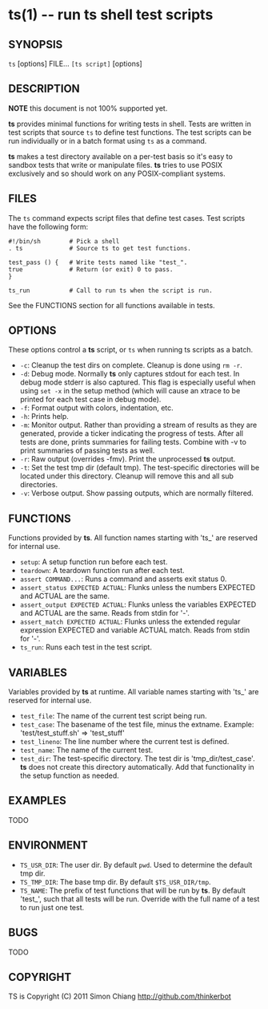 ts(1) -- run ts shell test scripts
=============================================

## SYNOPSIS

`ts` [options] FILE...
`[ts script]` [options]

## DESCRIPTION

**NOTE** this document is not 100% supported yet.

**ts** provides minimal functions for writing tests in shell. Tests are
written in test scripts that source `ts` to define test functions. The test
scripts can be run individually or in a batch format using `ts` as a command.

**ts** makes a test directory available on a per-test basis so it's easy to
sandbox tests that write or manipulate files. **ts** tries to use POSIX
exclusively and so should work on any POSIX-compliant systems.

## FILES

The `ts` command expects script files that define test cases. Test scripts
have the following form:

    #!/bin/sh        # Pick a shell
    . ts             # Source ts to get test functions.

    test_pass () {   # Write tests named like "test_".
    true             # Return (or exit) 0 to pass.
    }

    ts_run           # Call to run ts when the script is run.

See the FUNCTIONS section for all functions available in tests.

## OPTIONS

These options control a **ts** script, or `ts` when running ts scripts as a batch.

* `-c`: 
  Cleanup the test dirs on complete.  Cleanup is done using `rm -r`.
* `-d`: 
  Debug mode.  Normally **ts** only captures stdout for each test.  In debug
  mode stderr is also captured.  This flag is especially useful when using
  `set -x` in the setup method (which will cause an xtrace to be printed
  for each test case in debug mode).
* `-f`: 
  Format output with colors, indentation, etc.
* `-h`: 
  Prints help.
* `-m`: 
  Monitor output.  Rather than providing a stream of results as they are
  generated, provide a ticker indicating the progress of tests.  After all
  tests are done, prints summaries for failing tests.  Combine with -v to
  print summaries of passing tests as well.
* `-r`: 
  Raw output (overrides -fmv).  Print the unprocessed **ts** output.
* `-t`: 
  Set the test tmp dir (default tmp).  The test-specific directories will
  be located under this directory.  Cleanup will remove this and all sub
  directories.
* `-v`: 
  Verbose output.  Show passing outputs, which are normally filtered.

## FUNCTIONS

Functions provided by **ts**. All function names starting with 'ts_' are
reserved for internal use.

* `setup`:
  A setup function run before each test.
* `teardown`:
  A teardown function run after each test.
* `assert COMMAND...`:
  Runs a command and asserts exit status 0.
* `assert_status EXPECTED ACTUAL`:
  Flunks unless the numbers EXPECTED and ACTUAL are the same.
* `assert_output EXPECTED ACTUAL`:
  Flunks unless the variables EXPECTED and ACTUAL are the same. Reads from
  stdin for '-'.
* `assert_match EXPECTED ACTUAL`:
  Flunks unless the extended regular expression EXPECTED and variable ACTUAL
  match.  Reads from stdin for '-'.
* `ts_run`:
  Runs each test in the test script.

## VARIABLES

Variables provided by **ts** at runtime. All variable names starting with
'ts_' are reserved for internal use.

* `test_file`:
  The name of the current test script being run.
* `test_case`:
  The basename of the test file, minus the extname.  Example:
  'test/test\_stuff.sh' => 'test\_stuff'
* `test_lineno`:
  The line number where the current test is defined.
* `test_name`:
  The name of the current test.
* `test_dir`:
  The test-specific directory.  The test dir is 'tmp\_dir/test\_case'.  **ts**
  does not create this directory automatically.  Add that functionality in
  the setup function as needed.

## EXAMPLES

TODO

## ENVIRONMENT

* `TS_USR_DIR`:
  The user dir.  By default `pwd`.  Used to determine the default tmp dir.
* `TS_TMP_DIR`:
  The base tmp dir.  By default `$TS_USR_DIR/tmp`.
* `TS_NAME`:
  The prefix of test functions that will be run by **ts**.  By default 'test\_',
  such that all tests will be run.  Override with the full name of a test to run
  just one test.

## BUGS

TODO

## COPYRIGHT

TS is Copyright (C) 2011 Simon Chiang <http://github.com/thinkerbot>
